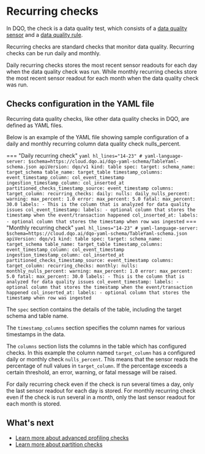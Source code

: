 # Recurring checks

In DQO, the check is a data quality test, which consists of a [data quality sensor](../../sensors/sensors.md) and a
[data quality rule](../../rules/rules.md).

Recurring checks are standard checks that monitor data quality. Recurring checks can be run daily and monthly. 

Daily recurring checks stores the most recent sensor readouts for each day when
the data quality check was run. While monthly recurring checks store the most recent sensor readout for each month
when the data quality check was run.

## Checks configuration in the YAML file
Recurring data quality checks, like other data quality checks in DQO, are defined as YAML files.

Below is an example of the YAML file showing sample configuration of a daily and monthly recurring column data quality check
nulls_percent.

=== "Daily recurring check"
    ``` yaml hl_lines="14-23"
    # yaml-language-server: $schema=https://cloud.dqo.ai/dqo-yaml-schema/TableYaml-schema.json
    apiVersion: dqo/v1
    kind: table
    spec:
      target:
        schema_name: target_schema
        table_name: target_table
      timestamp_columns:
        event_timestamp_column: col_event_timestamp
        ingestion_timestamp_column: col_inserted_at
        partitioned_checks_timestamp_source: event_timestamp
      columns:
        target_column:
          recurring_checks:
            daily:
              nulls:
                daily_nulls_percent:
                  warning:
                    max_percent: 1.0
                  error:
                    max_percent: 5.0
                  fatal:
                    max_percent: 30.0
          labels:
          - This is the column that is analyzed for data quality issues
        col_event_timestamp:
          labels:
          - optional column that stores the timestamp when the event/transaction happened
        col_inserted_at:
          labels:
          - optional column that stores the timestamp when row was ingested
    ```
=== "Monthly recurring check"
    ``` yaml hl_lines="14-23"
    # yaml-language-server: $schema=https://cloud.dqo.ai/dqo-yaml-schema/TableYaml-schema.json
    apiVersion: dqo/v1
    kind: table
    spec:
      target:
        schema_name: target_schema
        table_name: target_table
      timestamp_columns:
        event_timestamp_column: col_event_timestamp
        ingestion_timestamp_column: col_inserted_at
        partitioned_checks_timestamp_source: event_timestamp
      columns:
        target_column:
          recurring_checks:
            monthly:
              nulls:
                monthly_nulls_percent:
                  warning:
                    max_percent: 1.0
                  error:
                    max_percent: 5.0
                  fatal:
                    max_percent: 30.0
          labels:
          - This is the column that is analyzed for data quality issues
        col_event_timestamp:
          labels:
          - optional column that stores the timestamp when the event/transaction happened
        col_inserted_at:
          labels:
          - optional column that stores the timestamp when row was ingested
    ```

The `spec` section contains the details of the table, including the target schema and table name.

The `timestamp_columns` section specifies the column names for various timestamps in the data.

The `columns` section lists the columns in the table which has configured checks. In this example the column named
`target_column` has a configured daily or monthly check `nulls_percent`. This means that the sensor reads the percentage of null
values in `target_column`. If the percentage exceeds a certain threshold, an error, warning, or fatal message will
be raised. 

For daily recurring check even if the check is run several times a day, only the last sensor readout for each day
is stored. For monthly recurring check even if the check is run several in a month, only the last sensor readout for each month
is stored.

## What's next 

- [Learn more about advanced profiling checks](../advanced-profiling/advanced-profiling.md)
- [Learn more about partition checks](../partition-checks/partition-checks.md)